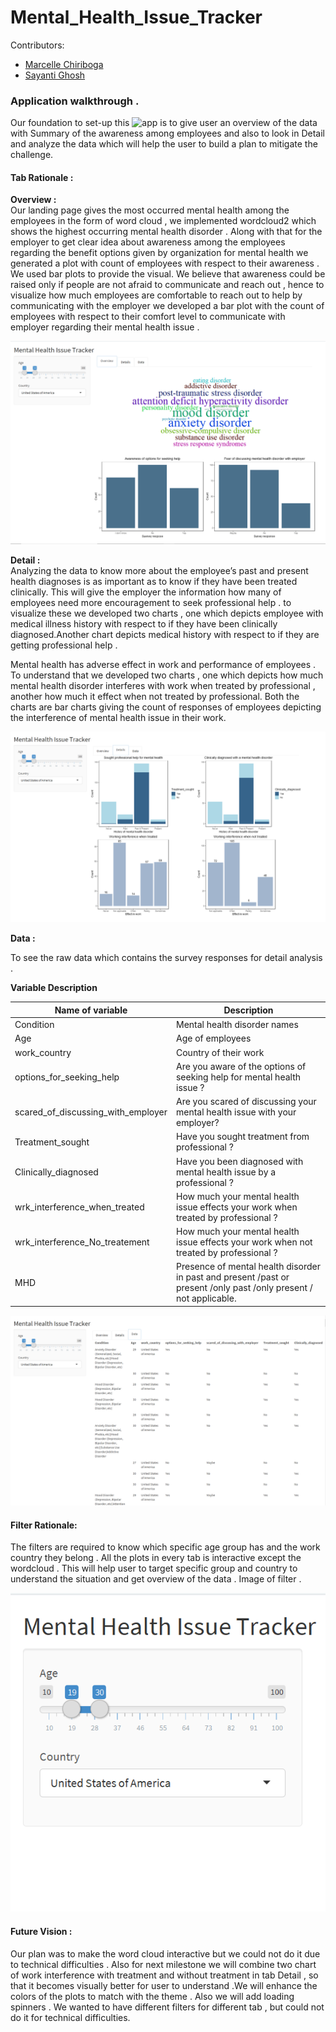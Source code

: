 # Mental_Health_Issue_Tracker

Contributors:
- [Marcelle Chiriboga](https://github.com/mchiriboga)
- [Sayanti Ghosh](https://github.com/Sayanti86)


### Application walkthrough .

Our foundation to set-up this ![app](https://marcelle-sayanti.shinyapps.io/mental_health_issue_tracker/) is to give user an overview of the data with Summary of the awareness among employees and also to look in Detail and analyze the data which will help the user to build a plan to mitigate the challenge. 

#### Tab Rationale :  

**Overview :**   
Our landing page gives the most occurred mental health among the employees in the form of word cloud , we implemented wordcloud2 which shows the highest occurring mental health disorder   . Along with that for the employer to get clear idea about awareness among the employees regarding the benefit options given by organization for mental health we generated a plot with count of employees with respect to their awareness . We used bar plots to provide the visual. We believe that awareness could be raised only if people are not afraid to communicate and reach out , hence to visualize how much employees are comfortable to reach out to help by communicating with the employer we developed a bar plot with the count of employees with respect to their comfort level to communicate with employer regarding their mental health issue . 

![](img/Overview.PNG)

**Detail :**  
Analyzing the data to know more about the employee’s past and present health diagnoses is as important as to know if they have been treated clinically. This will give the employer the information how many of employees need more encouragement to seek professional help . to visualize these we developed two charts , one which depicts employee with medical illness history with respect to if they have been clinically diagnosed.Another chart depicts medical history with respect to if they are getting professional help . 

Mental health has adverse effect in work and performance of employees . To understand that we developed two charts , one which depicts how much mental health disorder interferes with work when treated by professional , another how much it effect when not treated by professional. Both the charts are bar charts giving the count of responses of employees depicting the interference of mental health issue in their work. 

![](img/Detail.PNG)


**Data :**  

To see the raw data which contains the survey responses for detail analysis . 

**Variable Description**  

| Name of variable| Description |
|-----------------|-------------|
|Condition|Mental health disorder names |
|Age |Age of employees|
|work_country |Country of their work |
|options_for_seeking_help|Are you aware of the options of seeking help for mental health issue ?|
|scared_of_discussing_with_employer |Are you scared of discussing your mental health issue with your employer?|
|Treatment_sought |Have you sought treatment from professional ? |
|Clinically_diagnosed |Have you been diagnosed with mental health issue by a professional ?|
|wrk_interference_when_treated|How much your mental health issue effects your work when treated by professional ?|
|wrk_interference_No_treatement|How much your mental health issue effects your work when not  treated by professional ?|
|MHD|Presence of mental health disorder in past and present /past or present /only past /only present / not applicable.|

![](img/Data.PNG)

#### Filter Rationale: 

The filters are required to know which specific age group has and the work country they belong . All the plots in every tab is interactive  except the wordcloud . This will help user to target specific group and country to understand the situation and get overview of the data .
Image of filter .

![](img/Filter.PNG)

#### Future Vision :   

Our plan was to make the word cloud interactive but we could not do it due to technical difficulties . Also for next milestone we will combine two chart of work interference with treatment  and without treatment in tab Detail  , so that it becomes visually better for user to understand .We will enhance the colors of the plots to match with the theme . Also we will add loading spinners . We wanted to have different filters for different tab , but could not do it for technical difficulties. 


